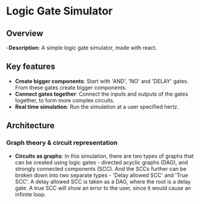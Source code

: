 # Logic Gate Simulator
## Overview
-**Description**: A simple logic gate simulator, made with react.

## Key features
- **Create bigger components**: Start with 'AND', 'NO' and 'DELAY' gates. From these gates create bigger components.
- **Connect gates together**: Connect the inputs and outputs of the gates together, to form more complex circuits.
- **Real time simulation**: Run the simulation at a user specified hertz.

## Architecture

### Graph theory & circuit representation
- **Circuits as graphs**: In this simulation, there are two types of graphs that can be created using logic gates - directed acyclic graphs (DAG), and strongly connected components (SCC).
  And the SCCs further can be broken down into two separate types - 'Delay allowed SCC' and 'True SCC'.
  A delay allowed SCC is taken as a DAG, where the root is a delay gate. A true SCC will show an error to the user, since it would cause an infinite loop.
